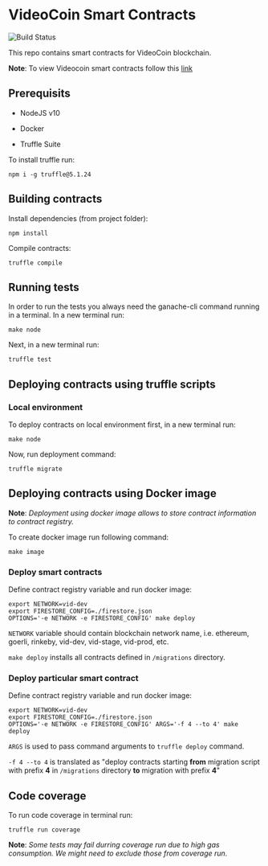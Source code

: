 # VideoCoin Smart Contracts

![Build Status](https://drone.videocoin.net/api/badges/videocoin/videocoin-contracts/status.svg)

This repo contains smart contracts for VideoCoin blockchain.

**Note**: To view Videocoin smart contracts follow this [link](https://github.com/videocoin/ethereum-contracts)

## Prerequisits

- NodeJS v10

- Docker

- Truffle Suite

To install truffle run:

```$(bash)
npm i -g truffle@5.1.24
```

## Building contracts

Install dependencies (from project folder):

```$(bash)
npm install
```

Compile contracts:

```$(bash)
truffle compile
```

## Running tests

In order to run the tests you always need the ganache-cli command running in a terminal. In a new terminal run:

```$(bash)
make node
```

Next, in a new terminal run:

```$(bash)
truffle test
```

## Deploying contracts using truffle scripts

### Local environment

To deploy contracts on local environment first, in a new terminal run:

```$(bash)
make node
```

Now, run deployment command:

```$(bash)
truffle migrate
```

## Deploying contracts using Docker image

**Note**: _Deployment using docker image allows to store contract information to contract registry._

To create docker image run following command:

```$(bash)
make image
```

### Deploy smart contracts

Define contract registry variable and run docker image:

```$(bash)
export NETWORK=vid-dev
export FIRESTORE_CONFIG=./firestore.json
OPTIONS='-e NETWORK -e FIRESTORE_CONFIG' make deploy
```

`NETWORK` variable should contain blockchain network name, i.e. ethereum, goerli, rinkeby, vid-dev, vid-stage, vid-prod, etc.

`make deploy` installs all contracts defined in `/migrations` directory.

### Deploy particular smart contract

Define contract registry variable and run docker image:

```$(bash)
export NETWORK=vid-dev
export FIRESTORE_CONFIG=./firestore.json
OPTIONS='-e NETWORK -e FIRESTORE_CONFIG' ARGS='-f 4 --to 4' make deploy
```

`ARGS` is used to pass command arguments to `truffle deploy` command.

`-f 4 --to 4` is translated as "deploy contracts starting **from** migration script with prefix **4** in `/migrations` directory **to** migration with prefix **4**"

## Code coverage

To run code coverage in terminal run:

```$(bash)
truffle run coverage
```

**Note**: _Some tests may fail durring coverage run due to high gas consumption. We might need to exclude those from coverage run._
